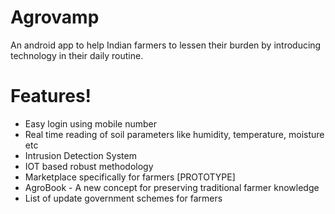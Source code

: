# Agrovamp

An android app to help Indian farmers to lessen their burden by introducing technology in their daily routine.

# Features!

  - Easy login using mobile number
  - Real time reading of soil parameters like humidity, temperature, moisture etc
  - Intrusion Detection System
  - IOT based robust methodology
  - Marketplace specifically for farmers [PROTOTYPE]
  - AgroBook - A new concept for preserving traditional farmer knowledge
  - List of update government schemes for farmers

